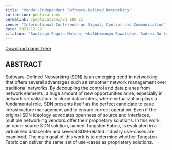 ```yaml
---
title: "Vendor-Independent Software-Defined Networking"
collection: publications
permalink: /publications/VI_SDN_21
venue: "International Conference on Signal, Control and Communication"
date: 2021-12-22
citation: 'Santiago Pagola Moledo, <b>Abhimanyu Rawat</b>, Andrei Gurtov'
---
```


[Download paper here](https://ABresting.github.io/files/VI_SDN_21.pdf)

## ABSTRACT

Software-Defined Networking (SDN) is an emerging trend in networking that offers several advantages such as smoother network management over traditional networks. By decoupling the control and data planes from network elements, a huge amount of new opportunities arise, especially in network virtualization. In cloud datacenters, where virtualization plays a fundamental role, SDN presents itself as the perfect candidate to ease infrastructure management and to ensure correct operation. Even if the original SDN ideology advocates openness of source and interfaces, multiple networking vendors offer their proprietary solutions. In this work, an open-source SDN solution, named Tungsten Fabric, is evaluated in a virtualized datacenter and several SDN-related industry use-cases are examined. The main goal of this work is to determine whether Tungsten Fabric can deliver the same set of use-cases as proprietary solutions.